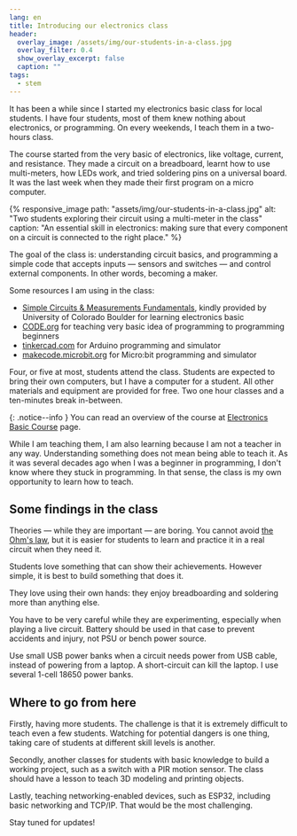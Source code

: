 ```yaml
---
lang: en
title: Introducing our electronics class
header:
  overlay_image: /assets/img/our-students-in-a-class.jpg
  overlay_filter: 0.4
  show_overlay_excerpt: false
  caption: ""
tags:
  - stem
---
```


It has been a while since I started my electronics basic class for local
students. I have four students, most of them knew nothing about electronics,
or programming. On every weekends, I teach them in a two-hours class.

The course started from the very basic of electronics, like voltage, current,
and resistance. They made a circuit on a breadboard, learnt how to use
multi-meters, how LEDs work, and tried soldering pins on a universal board.
It was the last week when they made their first program on a micro computer.

{% responsive_image
    path: "assets/img/our-students-in-a-class.jpg"
    alt: "Two students exploring their circuit using a multi-meter in the class"
    caption: "An essential skill in electronics: making sure that every
    component on a circuit is connected to the right place."
%}

The goal of the class is: understanding circuit basics, and programming a
simple code that accepts inputs &mdash; sensors and switches &mdash; and
control external components. In other words, becoming a maker.

Some resources I am using in the class:

* [Simple Circuits & Measurements Fundamentals](https://canvas.colorado.edu/courses/63227/pages/workshop-outline-intro-to-circuits),
  kindly provided by University of Colorado Boulder for learning electronics
  basic
* [CODE.org](https://code.org/) for teaching very basic idea of programming to
  programming beginners
* [tinkercad.com](https://www.tinkercad.com/) for Arduino programming and
  simulator
* [makecode.microbit.org](https://makecode.microbit.org/) for Micro:bit
  programming and simulator

Four, or five at most, students attend the class.  Students are expected to
bring their own computers, but I have a computer for a student. All other
materials and equipment are provided for free. Two one hour classes and a
ten-minutes break in-between.

{: .notice--info }
You can read an overview of the course at
[Electronics Basic Course](/makerspace/courses/electronics_basic/) page.

While I am teaching them, I am also learning because I am not a teacher in
any way. Understanding something does not mean being able to teach it. As it
was several decades ago when I was a beginner in programming, I don't know
where they stuck in programming. In that sense, the class is my own
opportunity to learn how to teach.

## Some findings in the class

Theories &mdash; while they are important &mdash; are boring. You cannot avoid
[the Ohm's law](https://en.wikipedia.org/wiki/Ohm's_law), but it is easier for
students to learn and practice it in a real circuit when they need it.

Students love something that can show their achievements. However simple, it
is best to build something that does it.

They love using their own hands: they enjoy breadboarding and soldering more
than anything else.

You have to be very careful while they are experimenting, especially when
playing a live circuit. Battery should be used in that case to prevent
accidents and injury, not PSU or bench power source.

Use small USB power banks when a circuit needs power from USB cable,
instead of powering from a laptop. A short-circuit can kill the laptop. I use
several 1-cell 18650 power banks.

## Where to go from here

Firstly, having more students. The challenge is that it is extremely difficult
to teach even a few students. Watching for potential dangers is one thing,
taking care of students at different skill levels is another.

Secondly, another classes for students with basic knowledge to build a working
project, such as a switch with a PIR motion sensor. The class should have a
lesson to teach 3D modeling and printing objects.

Lastly, teaching networking-enabled devices, such as ESP32, including basic
networking and TCP/IP. That would be the most challenging.

Stay tuned for updates!
